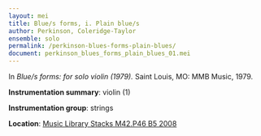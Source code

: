 ```yaml
---
layout: mei
title: Blue/s forms, i. Plain blue/s
author: Perkinson, Coleridge-Taylor
ensemble: solo 
permalink: /perkinson-blues-forms-plain-blues/
document: perkinson_blues_forms_plain_blues_01.mei
---
```


In *Blue/s forms: for solo violin (1979).* Saint Louis, MO: MMB Music, 1979.

**Instrumentation summary**: violin (1)

**Instrumentation group**: strings

**Location**: <a href="https://tufts.primo.exlibrisgroup.com/permalink/01TUN_INST/1kc9gia/alma991018405744403851" target="_blank">Music Library Stacks M42.P46 B5 2008</a>

